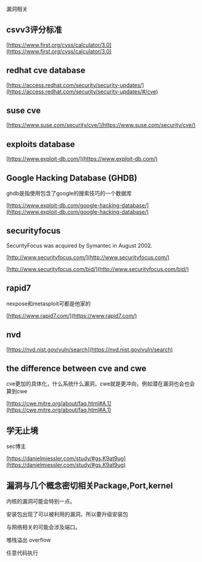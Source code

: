 
漏洞相关

## csvv3评分标准

[https://www.first.org/cvss/calculator/3.0](https://www.first.org/cvss/calculator/3.0)

## redhat cve database
[https://access.redhat.com/security/security-updates/](https://access.redhat.com/security/security-updates/#/cve)

## suse cve
[https://www.suse.com/security/cve/](https://www.suse.com/security/cve/)

## exploits database
[https://www.exploit-db.com/](https://www.exploit-db.com/)

## Google Hacking Database (GHDB)
ghdb是指使用包含了google的搜索技巧的一个数据库

[https://www.exploit-db.com/google-hacking-database/](https://www.exploit-db.com/google-hacking-database/)

## securityfocus
SecurityFocus was acquired by Symantec in August 2002.

[http://www.securityfocus.com/](http://www.securityfocus.com/)

[http://www.securityfocus.com/bid/](http://www.securityfocus.com/bid/)

## rapid7
nexpose和metasploit可都是他家的

[https://www.rapid7.com/](https://www.rapid7.com/)

## nvd
[https://nvd.nist.gov/vuln/search](https://nvd.nist.gov/vuln/search)

## the difference between cve and cwe
cve更加的具体化，什么系统什么漏洞，cwe就是更冲向，例如潜在漏洞也会也会算到cwe

[https://cwe.mitre.org/about/faq.html#A.1](https://cwe.mitre.org/about/faq.html#A.1)
## 学无止境
sec博主

[https://danielmiessler.com/study/#gs.K9at9ug](https://danielmiessler.com/study/#gs.K9at9ug)

## 漏洞与几个概念密切相关Package,Port,kernel

内核的漏洞可能会特别一点。

安装包出现了可以被利用的漏洞，所以要升级安装包

与网络相关的可能会涉及端口。

堆栈溢出 overflow

任意代码执行


